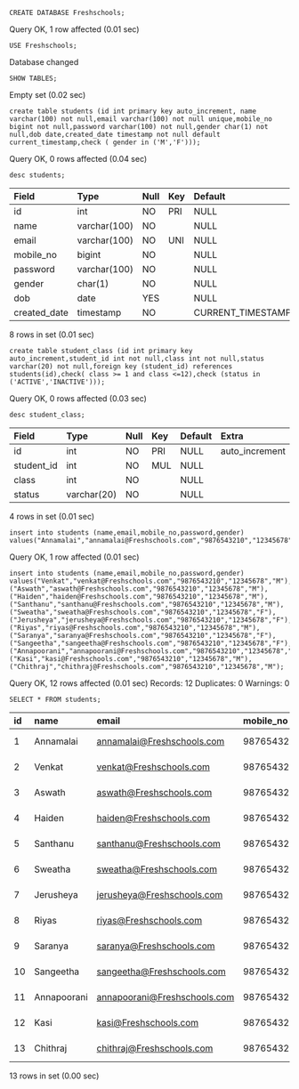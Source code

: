 ```syntax
CREATE DATABASE Freshschools;
```

Query OK, 1 row affected (0.01 sec)

```syntax
USE Freshschools;
```

Database changed

```syntax
SHOW TABLES;
```

Empty set (0.02 sec)

```syntax
create table students (id int primary key auto_increment, name varchar(100) not null,email varchar(100) not null unique,mobile_no bigint not null,password varchar(100) not null,gender char(1) not null,dob date,created_date timestamp not null default current_timestamp,check ( gender in ('M','F')));
```

Query OK, 0 rows affected (0.04 sec)

```syntax
desc students;
```

| Field        | Type         | Null | Key | Default           | Extra             |
| :----------- | :----------- | :--- | :-- | :---------------- | :---------------- |
| id           | int          | NO   | PRI | NULL              | auto_increment    |
| name         | varchar(100) | NO   |     | NULL              |                   |
| email        | varchar(100) | NO   | UNI | NULL              |                   |
| mobile_no    | bigint       | NO   |     | NULL              |                   |
| password     | varchar(100) | NO   |     | NULL              |                   |
| gender       | char(1)      | NO   |     | NULL              |                   |
| dob          | date         | YES  |     | NULL              |                   |
| created_date | timestamp    | NO   |     | CURRENT_TIMESTAMP | DEFAULT_GENERATED |

8 rows in set (0.01 sec)

```syntax
create table student_class (id int primary key auto_increment,student_id int not null,class int not null,status varchar(20) not null,foreign key (student_id) references students(id),check( class >= 1 and class <=12),check (status in ('ACTIVE','INACTIVE')));
```

Query OK, 0 rows affected (0.03 sec)

```syntax
desc student_class;
```

| Field      | Type        | Null | Key | Default | Extra          |
| :--------- | :---------- | :--- | :-- | :------ | :------------- |
| id         | int         | NO   | PRI | NULL    | auto_increment |
| student_id | int         | NO   | MUL | NULL    |                |
| class      | int         | NO   |     | NULL    |                |
| status     | varchar(20) | NO   |     | NULL    |                |

4 rows in set (0.01 sec)

```syntax
insert into students (name,email,mobile_no,password,gender) values("Annamalai","annamalai@Freshschools.com","9876543210","12345678","M");
```

Query OK, 1 row affected (0.01 sec)

```syntax
insert into students (name,email,mobile_no,password,gender) values("Venkat","venkat@Freshschools.com","9876543210","12345678","M"),("Aswath","aswath@Freshschools.com","9876543210","12345678","M"),("Haiden","haiden@Freshschools.com","9876543210","12345678","M"),("Santhanu","santhanu@Freshschools.com","9876543210","12345678","M"),("Sweatha","sweatha@Freshschools.com","9876543210","12345678","F"),("Jerusheya","jerusheya@Freshschools.com","9876543210","12345678","F"),("Riyas","riyas@Freshschools.com","9876543210","12345678","M"),("Saranya","saranya@Freshschools.com","9876543210","12345678","F"),("Sangeetha","sangeetha@Freshschools.com","9876543210","12345678","F"),("Annapoorani","annapoorani@Freshschools.com","9876543210","12345678","F"),("Kasi","kasi@Freshschools.com","9876543210","12345678","M"),("Chithraj","chithraj@Freshschools.com","9876543210","12345678","M");
```

Query OK, 12 rows affected (0.01 sec)
Records: 12 Duplicates: 0 Warnings: 0

```syntax
SELECT * FROM students;
```

| id  | name        | email                        | mobile_no  | password | gender | dob  | created_date        |
| :-- | :---------- | :--------------------------- | :--------- | :------- | :----- | :--- | :------------------ |
| 1   | Annamalai   | annamalai@Freshschools.com   | 9876543210 | 12345678 | M      | NULL | 2022-03-02 12:06:38 |
| 2   | Venkat      | venkat@Freshschools.com      | 9876543210 | 12345678 | M      | NULL | 2022-03-02 12:17:32 |
| 3   | Aswath      | aswath@Freshschools.com      | 9876543210 | 12345678 | M      | NULL | 2022-03-02 12:17:32 |
| 4   | Haiden      | haiden@Freshschools.com      | 9876543210 | 12345678 | M      | NULL | 2022-03-02 12:17:32 |
| 5   | Santhanu    | santhanu@Freshschools.com    | 9876543210 | 12345678 | M      | NULL | 2022-03-02 12:17:32 |
| 6   | Sweatha     | sweatha@Freshschools.com     | 9876543210 | 12345678 | F      | NULL | 2022-03-02 12:17:32 |
| 7   | Jerusheya   | jerusheya@Freshschools.com   | 9876543210 | 12345678 | F      | NULL | 2022-03-02 12:17:32 |
| 8   | Riyas       | riyas@Freshschools.com       | 9876543210 | 12345678 | M      | NULL | 2022-03-02 12:17:32 |
| 9   | Saranya     | saranya@Freshschools.com     | 9876543210 | 12345678 | F      | NULL | 2022-03-02 12:17:32 |
| 10  | Sangeetha   | sangeetha@Freshschools.com   | 9876543210 | 12345678 | F      | NULL | 2022-03-02 12:17:32 |
| 11  | Annapoorani | annapoorani@Freshschools.com | 9876543210 | 12345678 | F      | NULL | 2022-03-02 12:17:32 |
| 12  | Kasi        | kasi@Freshschools.com        | 9876543210 | 12345678 | M      | NULL | 2022-03-02 12:17:32 |
| 13  | Chithraj    | chithraj@Freshschools.com    | 9876543210 | 12345678 | M      | NULL | 2022-03-02 12:17:32 |

13 rows in set (0.00 sec)
